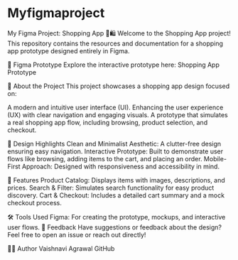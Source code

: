 # Myfigmaproject
My Figma Project: Shopping App 🎨🛍️
Welcome to the Shopping App project! This repository contains the resources and documentation for a shopping app prototype designed entirely in Figma.

🔗 Figma Prototype
Explore the interactive prototype here:
Shopping App Prototype

📝 About the Project
This project showcases a shopping app design focused on:

A modern and intuitive user interface (UI).
Enhancing the user experience (UX) with clear navigation and engaging visuals.
A prototype that simulates a real shopping app flow, including browsing, product selection, and checkout.

🎨 Design Highlights
Clean and Minimalist Aesthetic: A clutter-free design ensuring easy navigation.
Interactive Prototype: Built to demonstrate user flows like browsing, adding items to the cart, and placing an order.
Mobile-First Approach: Designed with responsiveness and accessibility in mind.

🌟 Features
Product Catalog: Displays items with images, descriptions, and prices.
Search & Filter: Simulates search functionality for easy product discovery.
Cart & Checkout: Includes a detailed cart summary and a mock checkout process.

🛠️ Tools Used
Figma: For creating the prototype, mockups, and interactive user flows.
📧 Feedback
Have suggestions or feedback about the design? Feel free to open an issue or reach out directly!

👩‍💻 Author
Vaishnavi Agrawal
GitHub
